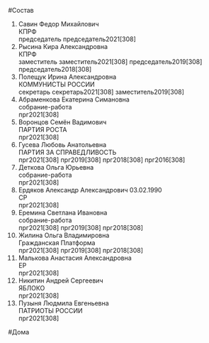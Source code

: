 #Состав  
1. Савин Федор Михайлович  
    КПРФ  
    председатель председатель2021[308]  
2. Рысина Кира Александровна  
    КПРФ  
    заместитель заместитель2021[308] председатель2019[308] председатель2018[308]  
3. Полещук Ирина Александровна  
    КОММУНИСТЫ РОССИИ  
    секретарь секретарь2021[308] заместитель2019[308]  
4. Абраменкова Екатерина Симановна  
    собрание-работа  
    прг2021[308]  
5. Воронцов Семён Вадимович  
    ПАРТИЯ РОСТА  
    прг2021[308]  
6. Гусева Любовь Анатольевна  
    ПАРТИЯ ЗА СПРАВЕДЛИВОСТЬ  
    прг2021[308] прг2019[308] прг2018[308] прг2016[308]  
7. Деткова Ольга Юрьевна  
    собрание-работа  
    прг2021[308]  
8. Ердяков Александр Александрович 03.02.1990  
    СР  
    прг2021[308]  
9. Еремина Светлана Ивановна  
    собрание-работа  
    прг2021[308] прг2019[308] прг2018[308]  
10. Жилина Ольга Владимировна  
    Гражданская Платформа  
    прг2021[308] прг2019[308] прг2018[308]  
11. Малькова Анастасия Александровна  
    ЕР  
    прг2021[308]  
12. Никитин Андрей Сергеевич  
    ЯБЛОКО  
    прг2021[308]  
13. Пузыня Людмила Евгеньевна  
    ПАТРИОТЫ РОССИИ  
    прг2021[308]  
  
#Дома  
  
